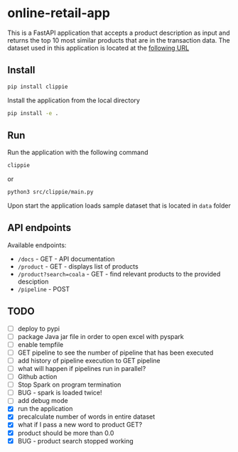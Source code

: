 # online-retail-app

This is a FastAPI application that accepts a product description as input and returns the top 10 most similar products that are in the transaction data.
The dataset used in this application is located at the [following URL](https://archive.ics.uci.edu/ml/datasets/online+retail)

## Install

```bash
pip install clippie
```

Install the application from the local directory

```bash
pip install -e .
```

## Run

Run the application with the following command

```bash
clippie
```

or

```bash
python3 src/clippie/main.py
```

Upon start the application loads sample dataset that is located in `data` folder

## API endpoints

Available endpoints:

- `/docs` - GET - API documentation
- `/product` - GET - displays list of products
- `/product?search=coala` - GET - find relevant products to the provided desciption
- `/pipeline` - POST

## TODO

- [ ] deploy to pypi
- [ ] package Java jar file in order to open excel with pyspark
- [ ] enable tempfile
- [ ] GET pipeline to see the number of pipeline that has been executed
- [ ] add history of pipeline execution to GET pipeline
- [ ] what will happen if pipelines run in parallel?
- [ ] Github action
- [ ] Stop Spark on program termination
- [ ] BUG - spark is loaded twice!
- [ ] add debug mode
- [x] run the application
- [x] precalculate number of words in entire dataset
- [x] what if I pass a new word to product GET?
- [x] product should be more than 0.0
- [x] BUG - product search stopped working
